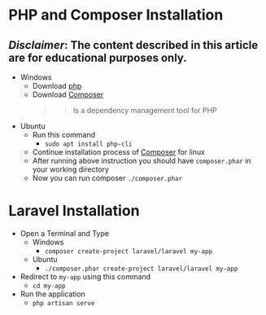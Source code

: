 # PHP and Composer Installation
***Disclaimer*: The content described in this article are for educational purposes only.**
---
- Windows
    - Download [php](https://www.php.net/)
    - Download [Composer](https://getcomposer.org/)
        >> Is a dependency management tool for PHP
- Ubuntu
    - Run this command
        - `sudo apt install php-cli`
    - Continue installation process of [Composer](https://getcomposer.org/download/) for linux
    - After running above instruction you should have `composer.phar` in your working directory
    - Now you can run composer `./composer.phar`

# Laravel Installation
- Open a Terminal and Type
    - Windows
        - `composer create-project laravel/laravel my-app`
    - Ubuntu
        - `./composer.phar create-project laravel/laravel my-app`
- Redirect to `my-app` using this command
    - `cd my-app`
- Run the application
    - `php artisan serve`